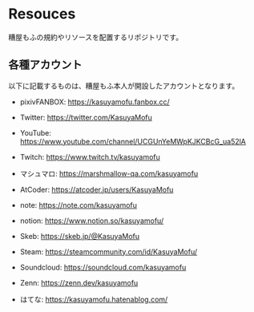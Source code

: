 # Resouces

糟屋もふの規約やリソースを配置するリポジトリです。

## 各種アカウント

以下に記載するものは、糟屋もふ本人が開設したアカウントとなります。

- pixivFANBOX: https://kasuyamofu.fanbox.cc/
- Twitter: https://twitter.com/KasuyaMofu
- YouTube: https://www.youtube.com/channel/UCGUnYeMWpKJKCBcG_ua52lA
- Twitch: https://www.twitch.tv/kasuyamofu
- マシュマロ: https://marshmallow-qa.com/kasuyamofu

- AtCoder: https://atcoder.jp/users/KasuyaMofu
- note: https://note.com/kasuyamofu
- notion: https://www.notion.so/kasuyamofu/
- Skeb: https://skeb.jp/@KasuyaMofu
- Steam: https://steamcommunity.com/id/KasuyaMofu/
- Soundcloud: https://soundcloud.com/kasuyamofu
- Zenn: https://zenn.dev/kasuyamofu
- はてな: https://kasuyamofu.hatenablog.com/
